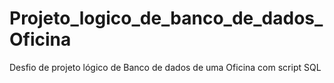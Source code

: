 # Projeto_logico_de_banco_de_dados_Oficina
Desfio de projeto lógico de Banco de dados de uma Oficina com script SQL

